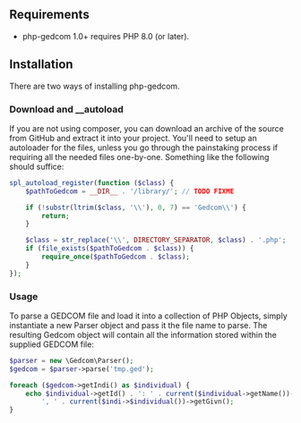 ## Requirements

* php-gedcom 1.0+ requires PHP 8.0 (or later).

## Installation

There are two ways of installing php-gedcom.

### Download and __autoload

If you are not using composer, you can download an archive of the source from GitHub and extract it into your project. You'll need to setup an autoloader for the files, unless you go through the painstaking process if requiring all the needed files one-by-one. Something like the following should suffice:

```php
spl_autoload_register(function ($class) {
    $pathToGedcom = __DIR__ . '/library/'; // TODO FIXME

    if (!substr(ltrim($class, '\\'), 0, 7) == 'Gedcom\\') {
        return;
    }

    $class = str_replace('\\', DIRECTORY_SEPARATOR, $class) . '.php';
    if (file_exists($pathToGedcom . $class)) {
        require_once($pathToGedcom . $class);
    }
});
```

### Usage

To parse a GEDCOM file and load it into a collection of PHP Objects, simply instantiate a new Parser object and pass it the file name to parse. The resulting Gedcom object will contain all the information stored within the supplied GEDCOM file:

```php
$parser = new \Gedcom\Parser();
$gedcom = $parser->parse('tmp.ged');

foreach ($gedcom->getIndi() as $individual) {
    echo $individual->getId() . ': ' . current($individual->getName())->getSurn() .
        ', ' . current($indi->$individual())->getGivn();
}
```
